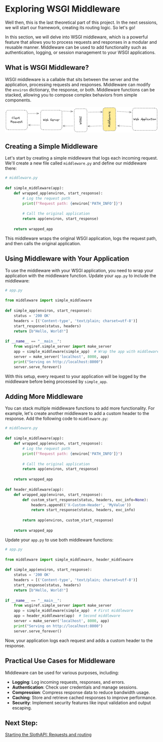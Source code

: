 # Exploring WSGI Middleware

Well then, this is the last theoretical part of this project. In the next sessions, we will start our framework, creating its routing logic. So let's go!


In this section, we will delve into WSGI middleware, which is a powerful feature that allows you to process requests and responses in a modular and reusable manner. Middleware can be used to add functionality such as authentication, logging, or session management to your WSGI applications.

## What is WSGI Middleware?

WSGI middleware is a callable that sits between the server and the application, processing requests and responses. Middleware can modify the `environ` dictionary, the response, or both. Middleware functions can be stacked, allowing you to compose complex behaviors from simple components.

 ![Image of the middleware flow](./assets/images/wsgi-middleware.png "Middleware on the webserver flow")

## Creating a Simple Middleware

Let's start by creating a simple middleware that logs each incoming request. We'll create a new file called `middleware.py` and define our middleware there:

```python
# middleware.py

def simple_middleware(app):
    def wrapped_app(environ, start_response):
        # Log the request path
        print(f"Request path: {environ['PATH_INFO']}")
        
        # Call the original application
        return app(environ, start_response)
    
    return wrapped_app
```

This middleware wraps the original WSGI application, logs the request path, and then calls the original application.

## Using Middleware with Your Application

To use the middleware with your WSGI application, you need to wrap your application with the middleware function. Update your `app.py` to include the middleware:

```python
# app.py

from middleware import simple_middleware

def simple_app(environ, start_response):
    status = '200 OK'
    headers = [('Content-type', 'text/plain; charset=utf-8')]
    start_response(status, headers)
    return [b"Hello, World!"]

if __name__ == "__main__":
    from wsgiref.simple_server import make_server
    app = simple_middleware(simple_app)  # Wrap the app with middleware
    server = make_server('localhost', 8000, app)
    print("Serving on http://localhost:8000")
    server.serve_forever()
```

With this setup, every request to your application will be logged by the middleware before being processed by `simple_app`.

## Adding More Middleware

You can stack multiple middleware functions to add more functionality. For example, let's create another middleware to add a custom header to the response. Add the following code to `middleware.py`:

```python
# middleware.py

def simple_middleware(app):
    def wrapped_app(environ, start_response):
        # Log the request path
        print(f"Request path: {environ['PATH_INFO']}")
        
        # Call the original application
        return app(environ, start_response)
    
    return wrapped_app

def header_middleware(app):
    def wrapped_app(environ, start_response):
        def custom_start_response(status, headers, exc_info=None):
            headers.append(('X-Custom-Header', 'MyValue'))
            return start_response(status, headers, exc_info)
        
        return app(environ, custom_start_response)
    
    return wrapped_app
```

Update your `app.py` to use both middleware functions:

```python
# app.py

from middleware import simple_middleware, header_middleware

def simple_app(environ, start_response):
    status = '200 OK'
    headers = [('Content-type', 'text/plain; charset=utf-8')]
    start_response(status, headers)
    return [b"Hello, World!"]

if __name__ == "__main__":
    from wsgiref.simple_server import make_server
    app = simple_middleware(simple_app)  # First middleware
    app = header_middleware(app)  # Second middleware
    server = make_server('localhost', 8000, app)
    print("Serving on http://localhost:8000")
    server.serve_forever()
```

Now, your application logs each request and adds a custom header to the response.

## Practical Use Cases for Middleware

Middleware can be used for various purposes, including:

- **Logging**: Log incoming requests, responses, and errors.
- **Authentication**: Check user credentials and manage sessions.
- **Compression**: Compress response data to reduce bandwidth usage.
- **Caching**: Store and retrieve cached responses to improve performance.
- **Security**: Implement security features like input validation and output escaping.

## Next Step:
[Starting the SlothAPI: Requests and routing](./requests-and-routing.md)

